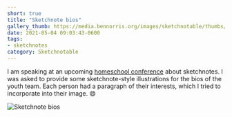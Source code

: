 ```yaml
---
short: true
title: "Sketchnote bios"
gallery_thumb: https://media.bennorris.org/images/sketchnotable/thumbs/sketchnote-bios-2021.jpg
date: 2021-05-04 09:03:43-0600
tags:
- sketchnotes
category: Sketchnotable
---
```


I am speaking at an upcoming [homeschool conference](https://ldshe.org) about sketchnotes. I was asked to provide some sketchnote-style illustrations for the bios of the youth team. Each person had a paragraph of their interests, which I tried to incorporate into their image. 😄

![Sketchnote bios](https://media.bennorris.org/images/sketchnotable/general/sketchnote-bios-2021.jpg)

